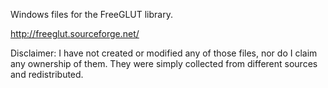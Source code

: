Windows files for the FreeGLUT library.

http://freeglut.sourceforge.net/

Disclaimer: I have not created or modified any of those files, nor do I claim any ownership of them. They were simply collected from different sources and redistributed.